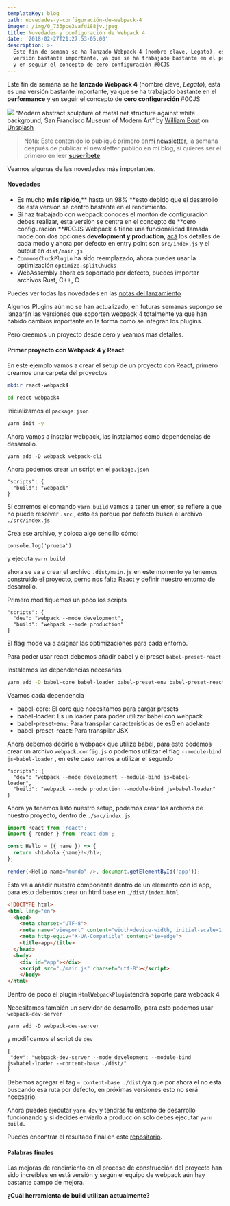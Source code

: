 ```yaml
---
templateKey: blog
path: novedades-y-configuración-de-webpack-4
imagen: /img/0_733pce3vafdi88jv.jpeg
title: Novedades y configuración de Webpack 4
date: '2018-02-27T21:27:53-05:00'
description: >-
  Este fin de semana se ha lanzado Webpack 4 (nombre clave, Legato), esta es una
  versión bastante importante, ya que se ha trabajado bastante en el performance
  y en seguir el concepto de cero configuración #0CJS
---
```

Este fin de semana se ha **lanzado** **Webpack 4** (nombre clave, *Legato*),
esta es una versión bastante importante, ya que se ha trabajado bastante en el
**performance** y en seguir el concepto de **cero configuración** #0CJS

![](https://cdn-images-1.medium.com/max/1600/0*733PcE3vAfDI88jV.)
<span class="figcaption_hack">“Modern abstract sculpture of metal net structure against white background, San
Francisco Museum of Modern Art” by [William
Bout](https://unsplash.com/@williambout?utm_source=medium&utm_medium=referral)
on [Unsplash](https://unsplash.com/?utm_source=medium&utm_medium=referral)</span>

> Nota: Este contenido lo publiqué primero en[mi newsletter](https://tinyletter.com/yeion7), la semana después de publicar el
newsletter publico en mi blog, si quieres ser el primero en leer
**[suscríbete](https://tinyletter.com/yeion7)**.

Veamos algunas de las novedades más importantes.

#### Novedades

* Es mucho **más rápido**,** hasta un 98% **esto debido que el desarrollo de esta versión se centro bastante en el rendimiento.
* Sí haz trabajado con webpack conoces el montón de configuración debes realizar, esta versión se centra en el concepto de **cero configuración **#0CJS Webpack 4 tiene una funcionalidad llamada mode con dos opciones **development y
production**, [acá](https://medium.com/webpack/webpack-4-mode-and-optimization-5423a6bc597a) los detalles de cada modo y ahora por defecto en entry point son `src/index.js` y el output en `dist/main.js`
* `CommonsChuckPlugin` ha sido reemplazado, ahora puedes usar la optimización `optimize.splitChucks`
* WebAssembly ahora es soportado por defecto, puedes importar archivos Rust, C++, C

Puedes ver todas las novedades en las [notas del
lanzamiento](https://github.com/webpack/webpack/releases)

Algunos Plugins aún no se han actualizado, en futuras semanas supongo se lanzarán las versiones que soporten webpack 4 totalmente ya que han habido cambios importante en la forma como se integran los plugins.

Pero creemos un proyecto desde cero y veamos más detalles.

#### Primer proyecto con Webpack 4 y React

En este ejemplo vamos a crear el setup de un proyecto con React, primero creamos
una carpeta del proyectos

```bash
mkdir react-webpack4 

cd react-webpack4
```

Inicializamos el `package.json`

```bash
yarn init -y
```

Ahora vamos a instalar webpack, las instalamos como dependencias de desarrollo.

```
yarn add -D webpack webpack-cli
```

Ahora podemos crear un script en el `package.json`

```
"scripts": {
  "build": "webpack"
}
```

Sí corremos el comando `yarn build` vamos a tener un error, se refiere a que no
puede resolver `.src` , esto es porque por defecto busca el archivo `./src/index.js`

Crea ese archivo, y coloca algo sencillo cómo:

```
console.log('prueba')
```

y ejecuta `yarn build`

ahora se va a crear el archivo `.dist/main.js` en este momento ya tenemos
construido el proyecto, perno nos falta React y definir nuestro entorno de
desarrollo.

Primero modifiquemos un poco los scripts

```
"scripts": {
  "dev": "webpack --mode development",
  "build": "webpack --mode production"
}
```
El flag mode va a asignar las optimizaciones para cada entorno.

Para poder usar react debemos añadir babel y el preset `babel-preset-react`

Instalemos las dependencias necesarias

```bash
yarn add -D babel-core babel-loader babel-preset-env babel-preset-react
```

Veamos cada dependencia

* babel-core: El core que necesitamos para cargar presets
* babel-loader: Es un loader para poder utilizar babel con webpack
* babel-preset-env: Para transpilar características de es6 en adelante
* babel-preset-react: Para transpilar JSX

Ahora debemos decirle a webpack que utilize babel, para esto podemos crear un
archivo `webpack.config.js` o podemos utilizar el flag `--module-bind js=babel-loader` , en este caso vamos a utilizar el segundo

```
"scripts": {
  "dev": "webpack --mode development --module-bind js=babel-   loader",
  "build": "webpack --mode production --module-bind js=babel-loader"
}
```

Ahora ya tenemos listo nuestro setup, podemos crear los archivos de nuestro
proyecto, dentro de `./src/index.js`

```js
import React from 'react';
import { render } from 'react-dom';

const Hello = ({ name }) => {
  return <h1>hola {name}!</h1>;
};

render(<Hello name="mundo" />, document.getElementById('app'));
```

Esto va a añadir nuestro componente dentro de un elemento con id app, para esto
debemos crear un html base en `./dist/index.html`

```html
<!DOCTYPE html>
<html lang="en">
  <head>
    <meta charset="UTF-8">
    <meta name="viewport" content="width=device-width, initial-scale=1.0">
    <meta http-equiv="X-UA-Compatible" content="ie=edge">
    <title>app</title>
  </head>
  <body>
    <div id="app"></div>
    <script src="./main.js" charset="utf-8"></script>
    </body>
</html>
```

Dentro de poco el plugin `HtmlWebpackPlugin`tendrá soporte para webpack 4

Necesitamos también un servidor de desarrollo, para esto podemos usar
`webpack-dev-server`

```
yarn add -D webpack-dev-server
```

y modificamos el script de `dev`

```
{
 "dev": "webpack-dev-server --mode development --module-bind   js=babel-loader --content-base ./dist/"
}
```

Debemos agregar el tag `— content-base ./dist/`ya que por ahora el no esta
buscando esa ruta por defecto, en próximas versiones esto no será necesario.

Ahora puedes ejecutar `yarn dev` y tendrás tu entorno de desarrollo funcionando
y si decides enviarlo a producción solo debes ejecutar `yarn build.`

Puedes encontrar el resultado final en este
[repositorio](https://github.com/yeion7/webpack4-react-example).

#### Palabras finales

Las mejoras de rendimiento en el proceso de construcción del proyecto han sido
increíbles en está versión y según el equipo de webpack aún hay bastante campo
de mejora.

**¿Cuál herramienta de build utilizan actualmente?**

